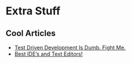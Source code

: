 # Extra Stuff

## Cool Articles

- [Test Driven Development Is Dumb. Fight Me.](https://itnext.io/test-driven-development-is-dumb-fight-me-a38b3033280c)
- [Best IDE’s and Text Editors!](https://dev.to/cenacr007_harsh/best-ide-s-and-text-editors-31i0)
